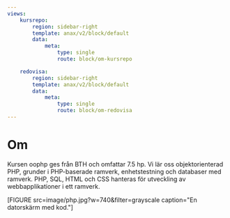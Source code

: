 ```yaml
---
views:
    kursrepo:
        region: sidebar-right
        template: anax/v2/block/default
        data:
            meta:
                type: single
                route: block/om-kursrepo

    redovisa:
        region: sidebar-right
        template: anax/v2/block/default
        data:
            meta:
                type: single
                route: block/om-redovisa
---
```

Om
=========================

Kursen oophp ges från BTH och omfattar 7.5 hp. Vi lär oss objektorienterad PHP, grunder i PHP-baserade ramverk, enhetstestning och databaser med ramverk. PHP, SQL, HTML och CSS hanteras för utveckling av webbapplikationer i ett ramverk.

[FIGURE src=image/php.jpg?w=740&filter=grayscale caption="En datorskärm med kod."]
